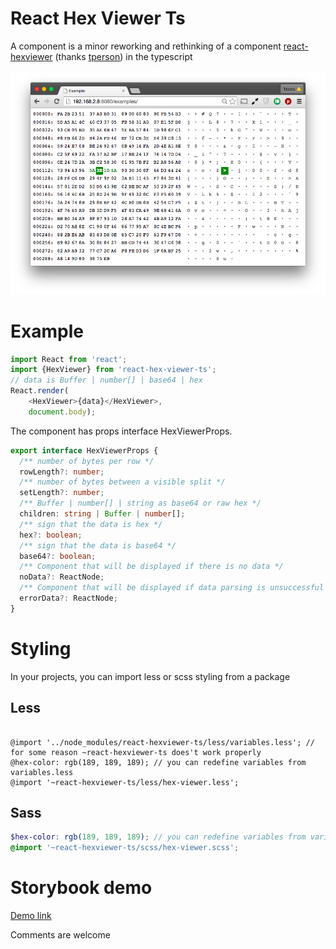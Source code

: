 React Hex Viewer Ts
================

A component is a minor reworking and rethinking of a component [react-hexviewer](https://www.npmjs.com/package/react-hexviewer) (thanks [tperson](https://www.npmjs.com/~tperson)) in the typescript

![Screenshot](images/ss.png)

# Example
```typescript
import React from 'react';
import {HexViewer} from 'react-hex-viewer-ts';
// data is Buffer | number[] | base64 | hex
React.render(
    <HexViewer>{data}</HexViewer>, 
    document.body);
```

The component has props interface HexViewerProps.
```typescript
export interface HexViewerProps {
  /** number of bytes per row */
  rowLength?: number;
  /** number of bytes between a visible split */
  setLength?: number;
  /** Buffer | number[] | string as base64 or raw hex */
  children: string | Buffer | number[];
  /** sign that the data is hex */
  hex?: boolean;
  /** sign that the data is base64 */
  base64?: boolean;
  /** Component that will be displayed if there is no data */
  noData?: ReactNode;
  /** Component that will be displayed if data parsing is unsuccessful */
  errorData?: ReactNode;
}
```

# Styling

In your projects, you can import less or scss styling from a package

## Less

```less

@import '../node_modules/react-hexviewer-ts/less/variables.less'; // for some reason ~react-hexviewer-ts does't work properly
@hex-color: rgb(189, 189, 189); // you can redefine variables from variables.less
@import '~react-hexviewer-ts/less/hex-viewer.less';

```

## Sass
```scss
$hex-color: rgb(189, 189, 189); // you can redefine variables from variables.less
@import '~react-hexviewer-ts/scss/hex-viewer.scss';
```

# Storybook demo

[Demo link](https://www.chromatic.com/component?appId=60b2937a3474f6004127c25c&name=Example%2FHexViewer&mode=docs&buildNumber=1&specName=Primary&historyLengthAtIndex=10&distanceToMoveBack=10)

Comments are welcome

